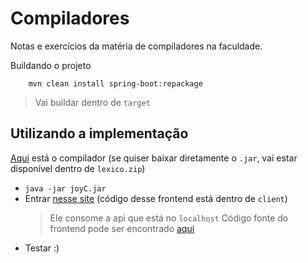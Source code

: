# Compiladores

Notas e exercícios da matéria de compiladores na faculdade.

Buildando o projeto

```
    mvn clean install spring-boot:repackage
```
> Vai buildar dentro de `target`

## Utilizando a implementação

[Aqui](https://github.com/luanraithz/fla-cmp-nlp/tree/master/compilers/implementacoes/joyC) está o compilador (se quiser baixar diretamente o `.jar`, vai estar disponível dentro de `lexico.zip`)

* `java -jar joyC.jar`
* Entrar [nesse site](http://cmp.luan.raithz.com/) (código desse frontend está dentro de `client`)
    > Ele consome a api que está no `localhost`
    > Código fonte do frontend pode ser encontrado [aqui](https://github.com/luanraithz/fla-cmp-nlp/tree/master/compilers)
* Testar :)

